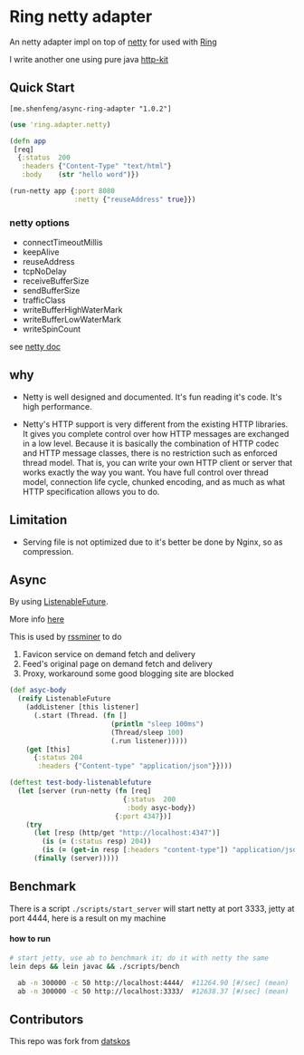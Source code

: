 # Ring netty adapter

An netty adapter impl on top of [netty](http://netty.io/)
for used with [Ring](https://github.com/mmcgrana/ring)

I write another one using pure java [http-kit](https://github.com/shenfeng/http-kit)

## Quick Start

  `[me.shenfeng/async-ring-adapter "1.0.2"]`

```clj
(use 'ring.adapter.netty)

(defn app
 [req]
  {:status  200
   :headers {"Content-Type" "text/html"}
   :body    (str "hello word")})

(run-netty app {:port 8080
                :netty {"reuseAddress" true}})
```
### netty options
* connectTimeoutMillis
* keepAlive
* reuseAddress
* tcpNoDelay
* receiveBufferSize
* sendBufferSize
* trafficClass
* writeBufferHighWaterMark
* writeBufferLowWaterMark
* writeSpinCount

see
[netty doc](http://docs.jboss.org/netty/3.2/api/org/jboss/netty/channel/socket/nio/NioSocketChannelConfig.html)

## why

*  Netty is well designed and documented. It's fun reading it's
   code. It's high performance.

*  Netty's HTTP support is very different from the existing HTTP
   libraries. It gives you complete control over how HTTP messages are
   exchanged in a low level. Because it is basically the combination
   of HTTP codec and HTTP message classes, there is no restriction
   such as enforced thread model. That is, you can write your own HTTP
   client or server that works exactly the way you want. You have full
   control over thread model, connection life cycle, chunked encoding,
   and as much as what HTTP specification allows you to do.

## Limitation

* Serving file is not optimized due to it's better be done by Nginx,
  so as compression.

## Async

 By using
 [ListenableFuture](https://github.com/shenfeng/async-ring-adapter/tree/master/src/java/ring/adapter/netty/ListenableFuture.java).

 More info [here](https://github.com/shenfeng/async-ring-adapter/blob/master/src/ring/adapter/plumbing.clj#L66)

 This is used by [rssminer](http://rssminer.net) to do

 1. Favicon service on demand fetch and delivery
 2. Feed's original page on demand fetch and delivery
 3. Proxy, workaround some good blogging site are blocked

```clj
(def asyc-body
  (reify ListenableFuture
    (addListener [this listener]
      (.start (Thread. (fn []
                         (println "sleep 100ms")
                         (Thread/sleep 100)
                         (.run listener)))))
    (get [this]
      {:status 204
       :headers {"Content-type" "application/json"}})))

(deftest test-body-listenablefuture
  (let [server (run-netty (fn [req]
                            {:status  200
                             :body asyc-body})
                          {:port 4347})]
    (try
      (let [resp (http/get "http://localhost:4347")]
        (is (= (:status resp) 204))
        (is (= (get-in resp [:headers "content-type"]) "application/json")))
      (finally (server)))))
```

## Benchmark

There is a script `./scripts/start_server` will start netty at port
3333, jetty at port 4444, here is a result on my machine

#### how to run
```sh
# start jetty, use ab to benchmark it; do it with netty the same
lein deps && lein javac && ./scripts/bench

```

```sh
  ab -n 300000 -c 50 http://localhost:4444/  #11264.90 [#/sec] (mean)
  ab -n 300000 -c 50 http://localhost:3333/  #12638.37 [#/sec] (mean)
```

## Contributors

This repo was fork from [datskos](https://github.com/datskos/ring-netty-adapter)
